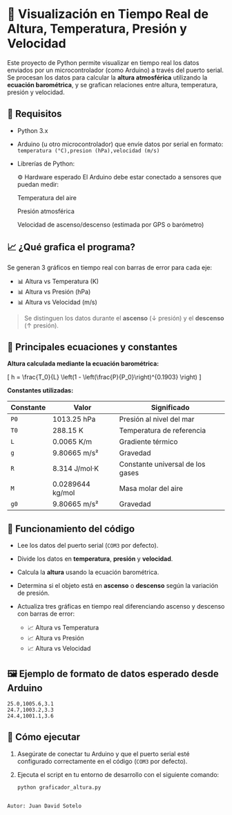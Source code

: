 # 📡 Visualización en Tiempo Real de Altura, Temperatura, Presión y Velocidad

Este proyecto de Python permite visualizar en tiempo real los datos enviados por un microcontrolador (como Arduino) a través del puerto serial. Se procesan los datos para calcular la **altura atmosférica** utilizando la **ecuación barométrica**, y se grafican relaciones entre altura, temperatura, presión y velocidad.

## 🔧 Requisitos

- Python 3.x
- Arduino (u otro microcontrolador) que envíe datos por serial en formato:  
  `temperatura (°C),presion (hPa),velocidad (m/s)`
- Librerías de Python:

   ⚙️ Hardware esperado
   El Arduino debe estar conectado a sensores que puedan medir:

    Temperatura del aire

    Presión atmosférica

    Velocidad de ascenso/descenso (estimada por GPS o barómetro)

## 📈 ¿Qué grafica el programa?

Se generan 3 gráficos en tiempo real con barras de error para cada eje:

- 📊 Altura vs Temperatura (K)
- 📊 Altura vs Presión (hPa)
- 📊 Altura vs Velocidad (m/s)

> Se distinguen los datos durante el **ascenso** (↓ presión) y el **descenso** (↑ presión).

## 🧠 Principales ecuaciones y constantes

**Altura calculada mediante la ecuación barométrica:**

\[
h = \frac{T_0}{L} \left(1 - \left(\frac{P}{P_0}\right)^{0.1903} \right)
\]

**Constantes utilizadas:**

| Constante | Valor             | Significado                       |
|-----------|-------------------|-----------------------------------|
| `P0`      | 1013.25 hPa       | Presión al nivel del mar          |
| `T0`      | 288.15 K          | Temperatura de referencia         |
| `L`       | 0.0065 K/m        | Gradiente térmico                 |
| `g`       | 9.80665 m/s²      | Gravedad                          |
| `R`       | 8.314 J/mol·K     | Constante universal de los gases |
| `M`       | 0.0289644 kg/mol  | Masa molar del aire              |
| `g0`      | 9.80665 m/s²      | Gravedad
## 🔄 Funcionamiento del código

- Lee los datos del puerto serial (`COM3` por defecto).
- Divide los datos en **temperatura**, **presión** y **velocidad**.
- Calcula la **altura** usando la ecuación barométrica.
- Determina si el objeto está en **ascenso** o **descenso** según la variación de presión.
- Actualiza tres gráficas en tiempo real diferenciando ascenso y descenso con barras de error:

  - 📈 Altura vs Temperatura
  - 📈 Altura vs Presión
  - 📈 Altura vs Velocidad

## 🖼️ Ejemplo de formato de datos esperado desde Arduino

```plaintext
25.0,1005.6,3.1
24.7,1003.2,3.3
24.4,1001.1,3.6
```


## 🚀 Cómo ejecutar

1. Asegúrate de conectar tu Arduino y que el puerto serial esté configurado correctamente en el código (`COM3` por defecto).
2. Ejecuta el script en tu entorno de desarrollo con el siguiente comando:

   ```bash
   python graficador_altura.py
```

Autor: Juan David Sotelo
